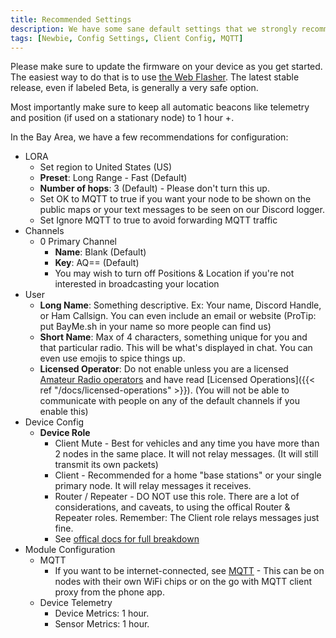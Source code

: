 ```yaml
---
title: Recommended Settings
description: We have some sane default settings that we strongly recommend you follow
tags: [Newbie, Config Settings, Client Config, MQTT]
---
```


Please make sure to update the firmware on your device as you get started. The easiest way to do that is to use [the Web Flasher](https://flasher.meshtastic.org/). The latest stable release, even if labeled Beta, is generally a very safe option. 

Most importantly make sure to keep all automatic beacons like telemetry and position (if used on a stationary node) to 1 hour +.

In the Bay Area, we have a few recommendations for configuration:

* LORA
    * Set region to United States (US)
    * **Preset**: Long Range - Fast (Default)
    * **Number of hops**: 3 (Default) - Please don't turn this up.
    * Set OK to MQTT to true if you want your node to be shown on the public maps or your text messages to be seen on our Discord logger.
    * Set Ignore MQTT to true to avoid forwarding MQTT traffic
* Channels
    * 0 Primary Channel
        * **Name**: Blank (Default)
        * **Key**: AQ== (Default)
        * You may wish to turn off Positions & Location if you're not interested in broadcasting your location
* User
    * **Long Name**: Something descriptive. Ex: Your name, Discord Handle, or Ham Callsign. You can even include an email or website (ProTip: put BayMe.sh in your name so more people can find us)
    * **Short Name**: Max of 4 characters, something unique for you and that particular radio. This will be what's displayed in chat. You can even use emojis to spice things up.
    * **Licensed Operator**: Do not enable unless you are a licensed [Amateur Radio operators](https://en.wikipedia.org/wiki/Amateur_radio) and have read [Licensed Operations]({{< ref "/docs/licensed-operations" >}}). (You will not be able to communicate with people on any of the default channels if you enable this)
* Device Config
    * **Device Role**
        * Client Mute - Best for vehicles and any time you have more than 2 nodes in the same place. It will not relay messages. (It will still transmit its own packets)
        * Client - Recommended for a home "base stations" or your single primary node. It will relay messages it receives.
        * Router / Repeater - DO NOT use this role. There are a lot of considerations, and caveats, to using the offical Router & Repeater roles. Remember: The Client role relays messages just fine.
        * See [offical docs for full breakdown](https://meshtastic.org/blog/choosing-the-right-device-role/)
* Module Configuration
    * MQTT
        * If you want to be internet-connected, see [MQTT](MQTT) - This can be on nodes with their own WiFi chips or on the go with MQTT client proxy from the phone app.
    * Device Telemetry
        * Device Metrics: 1 hour.
        * Sensor Metrics: 1 hour.

